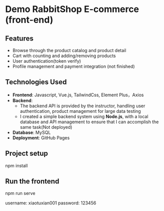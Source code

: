 # Demo RabbitShop E-commerce (front-end)

## Features
- Browse through the product catalog and product detail
- Cart with counting and adding/removing products
- User authentication(token verify)
- Profile management and payment integration (not finished)

## Technologies Used
- **Frontend**: Javascript, Vue.js, TailwindCss, Element Plus，Axios
- **Backend**:
   - The backend API is provided by the instructor, handling user authentication, product management for large data testing
   - I created a simple backend system using **Node.js**, with a local database and API management to ensure that I can accomplish the same task(Not deployed)
- **Database**: MySQL
- **Deployment**: GitHub Pages

## Project setup
npm install
## Run the frontend
npm run serve


username: xiaotuxian001
password: 123456
